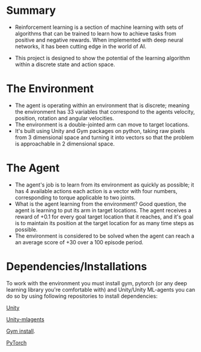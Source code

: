 # Summary
 - Reinforcement learning is a section of machine learning with sets of algorithms that can be trained to learn how to achieve tasks from positive and negative rewards. When implemented with deep neural networks, it has been cutting edge in the world of AI. 

 - This project is designed to show the potential of the learning algorithm within a discrete state and action space.

# The Environment
- The agent is operating within an environment that is discrete; meaning the environment has 33 variables that correspond to the agents velocity, position, rotation and angular velocities. 
- The environment is a double-jointed arm can move to target locations.
- It's built using Unity and Gym packages on python, taking raw pixels from 3 dimensional space and turning it into vectors so that the problem is approachable in 2 dimensional space.

# The Agent
- The agent's job is to learn from its environment as quickly as possible; it has 4 available actions each action is a vector with four numbers, corresponding to torque applicable to two joints.
- What is the agent learning from the environment? Good question, the agent is learning to put its arm in target locations. The agent receives a reward of +0.1 for every goal target location that it reaches, and it's goal is to maintain its position at the target location for as many time steps as possible.
- The environment is considered to be solved when the agent can reach a an average score of +30 over a 100 episode period.


# Dependencies/Installations
To work with the environment you must install gym, pytorch (or any deep learning library you're comfortable with) and Unity/Unity ML-agents you can do so by using following repositories to install dependencies:

[Unity](https://unity3d.com/get-unity/download)

[Unity-mlagents](https://github.com/Unity-Technologies/ml-agents/blob/main/docs/Readme.md)

[Gym install](https://github.com/openai/gym).

[PyTorch](https://pytorch.org/)

